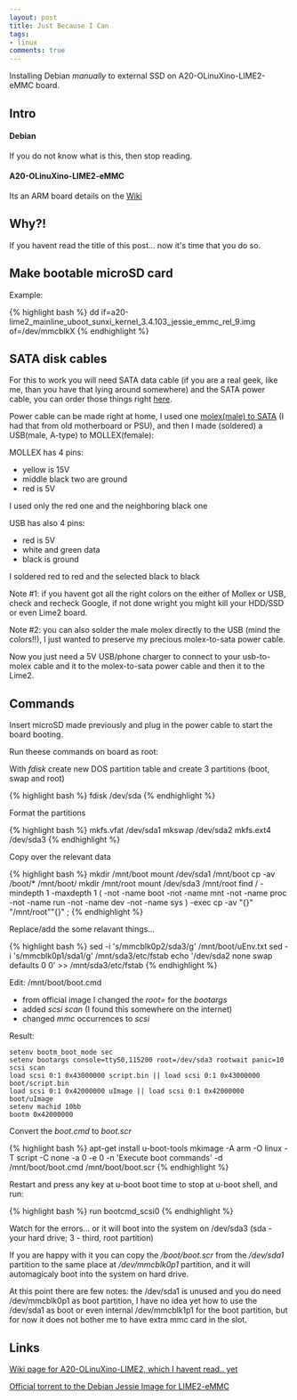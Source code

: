 ```yaml
---
layout: post
title: Just Because I Can
tags:
- linux
comments: true
---
```



Installing Debian _manually_ to external SSD on A20-OLinuXino-LIME2-eMMC board.


## Intro


#### Debian

If you do not know what is this, then stop reading.


#### A20-OLinuXino-LIME2-eMMC

Its an ARM board details on the [Wiki](https://www.olimex.com/wiki/A20-OLinuXino-LIME2)


## Why?!


If you havent read the title of this post... now it's time that you do so.


## Make bootable microSD card


Example:

{% highlight bash %}
dd if=a20-lime2_mainline_uboot_sunxi_kernel_3.4.103_jessie_emmc_rel_9.img of=/dev/mmcblkX
{% endhighlight %}


## SATA disk cables


For this to work you will need SATA data cable (if you are a real geek, like me,
than you have that lying around somewhere) and the SATA power cable, you can
order those things right [here](https://www.olimex.com/Products/Components/Cables/SATA-CABLE-SET/).

Power cable can be made right at home, I used one [molex(male) to SATA](https://www.amazon.com/s?ie=UTF8&page=1&rh=i%3Aaps%2Ck%3Amolex%20to%20sata)
(I had that from old motherboard or PSU), and then I made (soldered) a USB(male, A-type) to MOLLEX(female):

MOLLEX has 4 pins:

-   yellow is 15V
-   middle black two are ground
-   red is 5V

I used only the red one and the neighboring black one

USB has also 4 pins:

-   red is 5V
-   white and green data
-   black is ground

I soldered red to red and the selected black to black

Note #1: if you havent got all the right colors on the either of Mollex or USB,
check and recheck Google, if not done wright you might kill your HDD/SSD or
even Lime2 board.

Note #2: you can also solder the male molex directly to the USB (mind the
colors!!), I just wanted to preserve my precious molex-to-sata power cable.

Now you just need a 5V USB/phone charger to connect to your usb-to-molex cable and it
to the molex-to-sata power cable and then it to the Lime2.


## Commands


Insert microSD made previously and plug in the power cable to start the board booting.

Run theese commands on board as root:

With _fdisk_ create new DOS partition table and create 3 partitions (boot, swap and root)

{% highlight bash %}
fdisk /dev/sda
{% endhighlight %}


Format the partitions

{% highlight bash %}
mkfs.vfat /dev/sda1
mkswap /dev/sda2
mkfs.ext4 /dev/sda3
{% endhighlight %}


Copy over the relevant data

{% highlight bash %}
mkdir /mnt/boot
mount /dev/sda1 /mnt/boot
cp -av /boot/* /mnt/boot/
mkdir /mnt/root
mount /dev/sda3 /mnt/root
find / -mindepth 1 -maxdepth 1 \( -not -name boot -not -name mnt -not -name proc -not -name run -not -name dev -not -name sys \) -exec cp -av "{}" "/mnt/root""{}" \;
{% endhighlight %}


Replace/add the some relavant things...

{% highlight bash %}
sed -i 's/mmcblk0p2/sda3/g' /mnt/boot/uEnv.txt
sed -i 's/mmcblk0p1/sda1/g' /mnt/sda3/etc/fstab
echo '/dev/sda2 none swap defaults 0 0' >> /mnt/sda3/etc/fstab
{% endhighlight %}


Edit: /mnt/boot/boot.cmd

-   from official image I changed the _root=_ for the _bootargs_
-   added _scsi scan_ (I found this somewhere on the internet)
-   changed _mmc_ occurrences to _scsi_

Result:

```
setenv bootm_boot_mode sec
setenv bootargs console=ttyS0,115200 root=/dev/sda3 rootwait panic=10
scsi scan
load scsi 0:1 0x43000000 script.bin || load scsi 0:1 0x43000000 boot/script.bin
load scsi 0:1 0x42000000 uImage || load scsi 0:1 0x42000000 boot/uImage
setenv machid 10bb
bootm 0x42000000
```

Convert the _boot.cmd_ to _boot.scr_

{% highlight bash %}
apt-get install u-boot-tools
mkimage -A arm -O linux -T script -C none -a 0 -e 0 -n 'Execute boot commands' -d /mnt/boot/boot.cmd /mnt/boot/boot.scr
{% endhighlight %}


Restart and press any key at u-boot boot time to stop at u-boot shell, and run:

{% highlight bash %}
run bootcmd_scsi0
{% endhighlight %}

Watch for the errors... or it will boot into the system on /dev/sda3
(sda - your hard drive; 3 - third, root partition)

If you are happy with it you can copy the _/boot/boot.scr_ from the _/dev/sda1_ partition to the same place at _/dev/mmcblk0p1_ partition, and it will automagicaly boot into the system on hard drive.

At this point there are few notes: the /dev/sda1 is unused and you do need
/dev/mmcblk0p1 as boot partition, I have no idea yet how to use the /dev/sda1
as boot or even internal /dev/mmcblk1p1 for the boot partition,
but for now it does not bother me to have extra mmc card in the slot.


## Links


[Wiki page for A20-OLinuXino-LIME2, which I havent read.. yet](https://www.olimex.com/wiki/A20-OLinuXino-LIME2)

[Official torrent to the Debian Jessie Image for LIME2-eMMC](https://www.olimex.com/wiki/images/2/20/A20-lime2_mainline_uboot_sunxi_kernel_3.4.103_jessie_emmc_rel_9.torrent)
